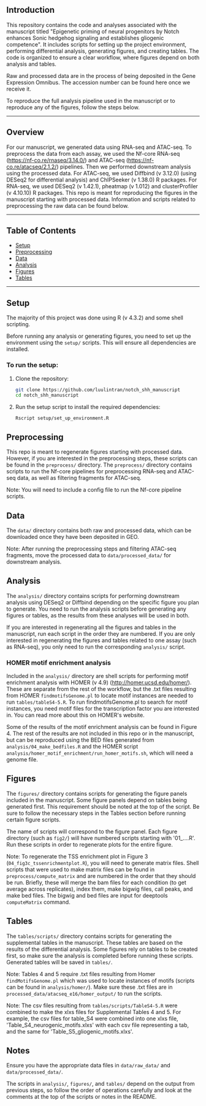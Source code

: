 ## Introduction
This repository contains the code and analyses associated with the manuscript titled "Epigenetic priming of neural progenitors by Notch enhances Sonic hedgehog signaling and establishes gliogenic competence". It includes scripts for setting up the project environment, performing differential analysis, generating figures, and creating tables. The code is organized to ensure a clear workflow, where figures depend on both analysis and tables.

Raw and processed data are in the process of being deposited in the Gene Expression Omnibus. The accession number can be found here once we receive it. 

To reproduce the full analysis pipeline used in the manuscript or to reproduce any of the figures, follow the steps below.

---

## Overview
For our manuscript, we generated data using RNA-seq and ATAC-seq. To preprocess the data from each assay, we used the Nf-core RNA-seq (https://nf-co.re/rnaseq/3.14.0/) and ATAC-seq (https://nf-co.re/atacseq/2.1.2/) pipelines. Then we performed downstream analysis using the processed data. For ATAC-seq, we used Diffbind (v 3.12.0) (using DESeq2 for differential analysis) and ChIPSeeker (v 1.38.0) R packages. For RNA-seq, we used DESeq2 (v 1.42.1), pheatmap (v 1.012) and clusterProfiler (v 4.10.10) R packages. This repo is meant for reproducing the figures in the manuscript starting with processed data. Information and scripts related to preprocessing the raw data can be found below.

---

## Table of Contents

- [Setup](#setup)
- [Preprocessing](#preprocessing)
- [Data](#data)
- [Analysis](#analysis)
- [Figures](#figures)
- [Tables](#tables)


---

## Setup
The majority of this project was done using R (v 4.3.2) and some shell scripting. 

Before running any analysis or generating figures, you need to set up the environment using the `setup/` scripts. This will ensure all dependencies are installed.

### To run the setup:

1. Clone the repository:
   ```bash
   git clone https://github.com/luulintran/notch_shh_manuscript
   cd notch_shh_manuscript
   ```

2. Run the setup script to install the required dependencies:
    ```
    Rscript setup/set_up_environment.R
    ```

## Preprocessing

This repo is meant to regenerate figures starting with processed data. However, if you are interested in the preprocessing steps, these scripts can be found in the `preprocess/` directory. The `preprocess/` directory contains scripts to run the Nf-core pipelines for preprocessing RNA-seq and ATAC-seq data, as well as filtering fragments for ATAC-seq.

Note: You will need to include a config file to run the Nf-core pipeline scripts. 

## Data

The `data/` directory contains both raw and processed data, which can be downloaded once they have been deposited in GEO.

Note: After running the preprocessing steps and filtering ATAC-seq fragments, move the processed data to `data/processed_data/` for downstream analysis.

## Analysis

The `analysis/` directory contains scripts for performing downstream analysis using DESeq2 or Diffbind depending on the specific figure you plan to generate. You need to run the analysis scripts before generating any figures or tables, as the results from these analyses will be used in both.

If you are interested in regenerating all the figures and tables in the manuscript, run each script in the order they are numbered. If you are only interested in regenerating the figures and tables related to one assay (such as RNA-seq), you only need to run the corresponding `analysis/` script.

### HOMER motif enrichment analysis
Included in the `analysis/` directory are shell scripts for performing motif enrichment analysis with HOMER (v 4.9) (http://homer.ucsd.edu/homer/). These are separate from the rest of the workflow, but the .txt files resulting from HOMER `findmotifsGenome.pl` to locate motif instances are needed to run `tables/tableS4-5.R`.  To run findmotifsGenome.pl to search for motif instances, you need motif files for the transcription factor you are interested in. You can read more about this on HOMER's website. 

Some of the results of the motif enrichment analysis can be found in Figure 4. The rest of the results are not included in this repo or in the manuscript, but can be reproduced using the BED files generated from `analysis/04_make_bedfiles.R` and the HOMER script `analysis/homer_motif_enrichment/run_homer_motifs.sh`, which will need a genome file.

## Figures

The `figures/` directory contains scripts for generating the figure panels included in the manuscript. Some figure panels depend on tables being generated first. This requirement should be noted at the top of the script. Be sure to follow the necessary steps in the Tables section before running certain figure scripts.

The name of scripts will correspond to the figure panel. Each figure directory (such as `fig2/`) will have numbered scripts starting with '01_....R'. Run these scripts in order to regenerate plots for the entire figure. 

Note: To regenerate the TSS enrichment plot in Figure 3 (`04_fig3c_tssenrichmentplot.R`), you will need to generate matrix files. Shell scripts that were used to make matrix files can be found in `preprocess/compute_matrix` and are numbered in the order that they should be run. Briefly, these will merge the bam files for each condition (to get average across replicates), index them, make bigwig files, call peaks, and make bed files. The bigwig and bed files are input for deeptools `computeMatrix` command.

## Tables

The `tables/scripts/` directory contains scripts for generating the supplemental tables in the manuscript. These tables are based on the results of the differential analysis. Some figures rely on tables to be created first, so make sure the analysis is completed before running these scripts. Generated tables will be saved in `tables/`.

Note: Tables 4 and 5 require .txt files resulting from Homer `findMotifsGenome.pl` which was used to locate instances of motifs (scripts can be found in `analysis/homer/`). Make sure these .txt files are in `processed_data/atacseq_e16/homer_output/` to run the scripts.

Note: The csv files resulting from `tables/scripts/TableS4-5.R` were combined to make the xlxs files for Supplemental Tables 4 and 5. For example, the csv files for table_S4 were combined into one xlxs file, 'Table_S4_neurogenic_motifs.xlxs' with each csv file representing a tab, and the same for 'Table_S5_gliogenic_motifs.xlxs'.

## Notes
Ensure you have the appropriate data files in `data/raw_data/` and `data/processed_data/`.

The scripts in `analysis/`, `figures/`, and `tables/` depend on the output from previous steps, so follow the order of operations carefully and look at the comments at the top of the scripts or notes in the README.
